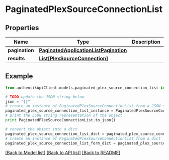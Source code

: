 # PaginatedPlexSourceConnectionList


## Properties
Name | Type | Description | Notes
------------ | ------------- | ------------- | -------------
**pagination** | [**PaginatedApplicationListPagination**](PaginatedApplicationListPagination.md) |  | 
**results** | [**List[PlexSourceConnection]**](PlexSourceConnection.md) |  | 

## Example

```python
from authentikApiClient.models.paginated_plex_source_connection_list import PaginatedPlexSourceConnectionList

# TODO update the JSON string below
json = "{}"
# create an instance of PaginatedPlexSourceConnectionList from a JSON string
paginated_plex_source_connection_list_instance = PaginatedPlexSourceConnectionList.from_json(json)
# print the JSON string representation of the object
print PaginatedPlexSourceConnectionList.to_json()

# convert the object into a dict
paginated_plex_source_connection_list_dict = paginated_plex_source_connection_list_instance.to_dict()
# create an instance of PaginatedPlexSourceConnectionList from a dict
paginated_plex_source_connection_list_form_dict = paginated_plex_source_connection_list.from_dict(paginated_plex_source_connection_list_dict)
```
[[Back to Model list]](../README.md#documentation-for-models) [[Back to API list]](../README.md#documentation-for-api-endpoints) [[Back to README]](../README.md)


